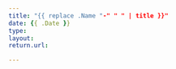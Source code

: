 ```yaml
---
title: "{{ replace .Name "-" " " | title }}"
date: {{ .Date }}
type: 
layout: 
return.url: 

---
```


